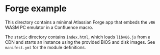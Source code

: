 # Forge example

This directory contains a minimal Atlassian Forge app that embeds the `v86` WASM PC emulator in a Confluence macro.

The `static` directory contains `index.html`, which loads `libv86.js` from a CDN and starts an instance using the provided BIOS and disk images. See `manifest.yml` for the module definitions.
